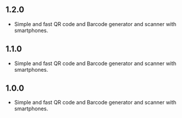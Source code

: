 ## 1.2.0

* Simple and fast QR code and Barcode generator and scanner with smartphones.

## 1.1.0

* Simple and fast QR code and Barcode generator and scanner with smartphones.

## 1.0.0

* Simple and fast QR code and Barcode generator and scanner with smartphones.
